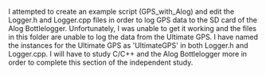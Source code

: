 I attempted to create an example script (GPS_with_Alog) and edit the Logger.h and Logger.cpp files in order to log GPS data to the SD card of the Alog Bottlelogger.  Unfortunately, I was unable to get it working and the files in this folder are unable to log the data from the Ultimate GPS.  I have named the instances for the Ultimate GPS as 'UltimateGPS' in both Logger.h and Logger.cpp.  I will have to study C/C++ and the Alog Bottlelogger more in order to complete this section of the independent study.
